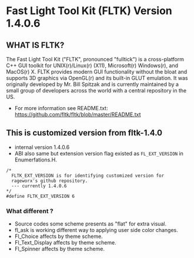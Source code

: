 # Fast Light Tool Kit (FLTK) Version 1.4.0.6

## WHAT IS FLTK?

The Fast Light Tool Kit ("FLTK", pronounced "fulltick") is a cross-platform C++ GUI toolkit for UNIX(r)/Linux(r) (X11), Microsoft(r) Windows(r), and MacOS(r) X. FLTK provides modern GUI functionality without the bloat and supports 3D graphics via OpenGL(r) and its built-in GLUT emulation. 
It was originally developed by Mr. Bill Spitzak and is currently maintained by a small group of developers across the world with a central repository in the US.
    
* For more information see README.txt:
    https://github.com/fltk/fltk/blob/master/README.txt

## This is customized version from fltk-1.4.0

* internal version 1.4.0.6
* ABI also same but extension version flag existed as `FL_EXT_VERSION` in Enumerfations.H.
```
/*
  FLTK_EXT_VERSION is for identifying customized version for
  rageworx's github repository.
  --- currently 1.4.0.6
*/
#define FLTK_EXT_VERSION 6
```
### What different ?

* Source codes some scheme presents as "flat" for extra visual.
* fl_ask is working different way to applying user side color changes.
* Fl_Choice affects by theme scheme.
* Fl_Text_Display affects by theme scheme.
* Fl_Spinner affects by theme scheme.
